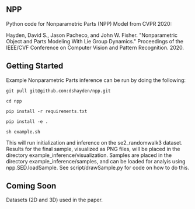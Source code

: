 NPP
--------

Python code for Nonparametric Parts (NPP) Model from CVPR 2020:

Hayden, David S., Jason Pacheco, and John W. Fisher. "Nonparametric Object and
Parts Modeling With Lie Group Dynamics." Proceedings of the IEEE/CVF Conference
on Computer Vision and Pattern Recognition. 2020.

Getting Started
--------
Example Nonparametric Parts inference can be run by doing the following:

    git pull git@github.com:dshayden/npp.git

    cd npp

    pip install -r requirements.txt

    pip install -e .

    sh example.sh

This will run initialization and inference on the se2_randomwalk3 dataset.
Results for the final sample, visualized as PNG files, will be placed in the
directory example_inference/visualization. Samples are placed in the directory
example_inference/samples, and can be loaded for analyis using
npp.SED.loadSample. See script/drawSample.py for code on how to do this.

Coming Soon
--------
Datasets (2D and 3D) used in the paper.
